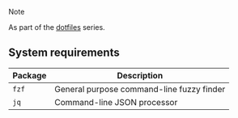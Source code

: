 > [!NOTE]
> As part of the [dotfiles](https://github.com/wsadev01/dotfiles) series.

## System requirements

| Package | Description |
|---------|-------------|
| `fzf`   | General purpose command-line fuzzy finder |
| `jq`    | Command-line JSON processor |
